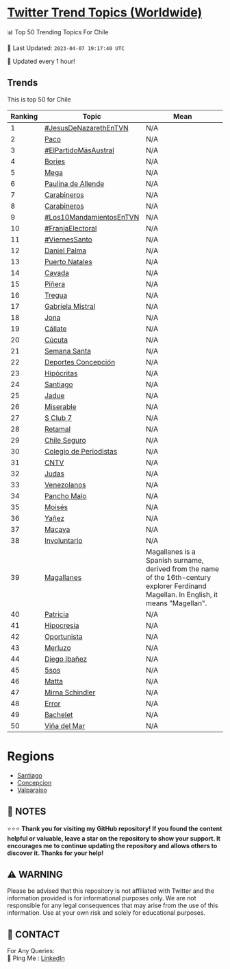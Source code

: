 [Twitter Trend Topics (Worldwide)](https://github.com/ErcinDedeoglu/Twitter-Trend-Topics)
==========


📊 Top 50 Trending Topics For Chile

📆 Last Updated: `2023-04-07 19:17:40 UTC`

🔧 Updated every 1 hour!


## Trends

This is top 50 for Chile

| Ranking | Topic | Mean |
| ------- | ------------ | ------------ |
| 1 | [#JesusDeNazarethEnTVN](http://twitter.com/search?q=%23JesusDeNazarethEnTVN) | N/A |
| 2 | [Paco](http://twitter.com/search?q=Paco) | N/A |
| 3 | [#ElPartidoMásAustral](http://twitter.com/search?q=%23ElPartidoM%c3%a1sAustral) | N/A |
| 4 | [Bories](http://twitter.com/search?q=Bories) | N/A |
| 5 | [Mega](http://twitter.com/search?q=Mega) | N/A |
| 6 | [Paulina de Allende](http://twitter.com/search?q=Paulina+de+Allende) | N/A |
| 7 | [Carabineros](http://twitter.com/search?q=Carabineros) | N/A |
| 8 | [Carabineros](http://twitter.com/search?q=Carabineros) | N/A |
| 9 | [#Los10MandamientosEnTVN](http://twitter.com/search?q=%23Los10MandamientosEnTVN) | N/A |
| 10 | [#FranjaElectoral](http://twitter.com/search?q=%23FranjaElectoral) | N/A |
| 11 | [#ViernesSanto](http://twitter.com/search?q=%23ViernesSanto) | N/A |
| 12 | [Daniel Palma](http://twitter.com/search?q=Daniel+Palma) | N/A |
| 13 | [Puerto Natales](http://twitter.com/search?q=Puerto+Natales) | N/A |
| 14 | [Cavada](http://twitter.com/search?q=Cavada) | N/A |
| 15 | [Piñera](http://twitter.com/search?q=Pi%c3%b1era) | N/A |
| 16 | [Tregua](http://twitter.com/search?q=Tregua) | N/A |
| 17 | [Gabriela Mistral](http://twitter.com/search?q=Gabriela+Mistral) | N/A |
| 18 | [Jona](http://twitter.com/search?q=Jona) | N/A |
| 19 | [Cállate](http://twitter.com/search?q=C%c3%a1llate) | N/A |
| 20 | [Cúcuta](http://twitter.com/search?q=C%c3%bacuta) | N/A |
| 21 | [Semana Santa](http://twitter.com/search?q=Semana+Santa) | N/A |
| 22 | [Deportes Concepción](http://twitter.com/search?q=Deportes+Concepci%c3%b3n) | N/A |
| 23 | [Hipócritas](http://twitter.com/search?q=Hip%c3%b3critas) | N/A |
| 24 | [Santiago](http://twitter.com/search?q=Santiago) | N/A |
| 25 | [Jadue](http://twitter.com/search?q=Jadue) | N/A |
| 26 | [Miserable](http://twitter.com/search?q=Miserable) | N/A |
| 27 | [S Club 7](http://twitter.com/search?q=S+Club+7) | N/A |
| 28 | [Retamal](http://twitter.com/search?q=Retamal) | N/A |
| 29 | [Chile Seguro](http://twitter.com/search?q=Chile+Seguro) | N/A |
| 30 | [Colegio de Periodistas](http://twitter.com/search?q=Colegio+de+Periodistas) | N/A |
| 31 | [CNTV](http://twitter.com/search?q=CNTV) | N/A |
| 32 | [Judas](http://twitter.com/search?q=Judas) | N/A |
| 33 | [Venezolanos](http://twitter.com/search?q=Venezolanos) | N/A |
| 34 | [Pancho Malo](http://twitter.com/search?q=Pancho+Malo) | N/A |
| 35 | [Moisés](http://twitter.com/search?q=Mois%c3%a9s) | N/A |
| 36 | [Yañez](http://twitter.com/search?q=Ya%c3%b1ez) | N/A |
| 37 | [Macaya](http://twitter.com/search?q=Macaya) | N/A |
| 38 | [Involuntario](http://twitter.com/search?q=Involuntario) | N/A |
| 39 | [Magallanes](http://twitter.com/search?q=Magallanes) | Magallanes is a Spanish surname, derived from the name of the 16th-century explorer Ferdinand Magellan. In English, it means "Magellan". |
| 40 | [Patricia](http://twitter.com/search?q=Patricia) | N/A |
| 41 | [Hipocresía](http://twitter.com/search?q=Hipocres%c3%ada) | N/A |
| 42 | [Oportunista](http://twitter.com/search?q=Oportunista) | N/A |
| 43 | [Merluzo](http://twitter.com/search?q=Merluzo) | N/A |
| 44 | [Diego Ibañez](http://twitter.com/search?q=Diego+Iba%c3%b1ez) | N/A |
| 45 | [5sos](http://twitter.com/search?q=5sos) | N/A |
| 46 | [Matta](http://twitter.com/search?q=Matta) | N/A |
| 47 | [Mirna Schindler](http://twitter.com/search?q=Mirna+Schindler) | N/A |
| 48 | [Error](http://twitter.com/search?q=Error) | N/A |
| 49 | [Bachelet](http://twitter.com/search?q=Bachelet) | N/A |
| 50 | [Viña del Mar](http://twitter.com/search?q=Vi%c3%b1a+del+Mar) | N/A |



# Regions

* [Santiago](</Chile/Santiago.md>)
* [Concepcion](</Chile/Concepcion.md>)
* [Valparaiso](</Chile/Valparaiso.md>)



## 📝 NOTES

⭐⭐⭐ **Thank you for visiting my GitHub repository! If you found the content helpful or valuable, leave a star on the repository to show your support. It encourages me to continue updating the repository and allows others to discover it. Thanks for your help!**


## ⚠️ WARNING

Please be advised that this repository is not affiliated with Twitter and the information provided is for informational purposes only. We are not responsible for any legal consequences that may arise from the use of this information. Use at your own risk and solely for educational purposes.


## 📨 CONTACT

 For Any Queries:  
            🏓 Ping Me : [LinkedIn](https://www.linkedin.com/in/ercindedeoglu/)

